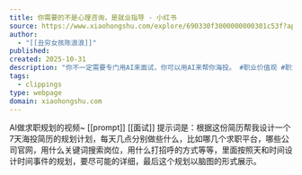 ```yaml
---
title: 你需要的不是心理咨询，是就业指导 - 小红书
source: https://www.xiaohongshu.com/explore/690330f3000000000301c53f?app_platform=android&ignoreEngage=true&app_version=9.6.0&share_from_user_hidden=true&xsec_source=app_share&type=video&xsec_token=CBM3fjNYn8OQJhK0qVWL-cJdVZpMoR4DLNKNTXZ6WMvJc=&author_share=1&xhsshare=WeixinSession&shareRedId=ODhHRkU9Nkw2NzUyOTgwNjdIOThIRjdN&apptime=1761868839&share_id=bf87c5d8a4514ccdaa0c81f697ecfd32&share_channel=wechat
author:
  - "[[丑穷女孩陈浪浪]]"
published: 
created: 2025-10-31
description: "你不一定需要专门用AI来面试，你可以用AI来帮你海投。 #职业价值观 #职业发展 #职业选择 #简历 #投简历 #工作 #职场观察者"
tags:
  - clippings
type: webpage
domain: xiaohongshu.com
---
```

AI做求职规划的视频~ 
[[prompt]]
[[面试]]
提示词是：根据这份简历帮我设计一个7天海投简历的规划计划，每天几点分别做些什么，比如哪几个求职平台，哪些公司官网，用什么关键词搜索岗位，用什么打招呼的方式等等，里面按照天和时间设计时间事件的规划，要尽可能的详细，最后这个规划以脑图的形式展示。